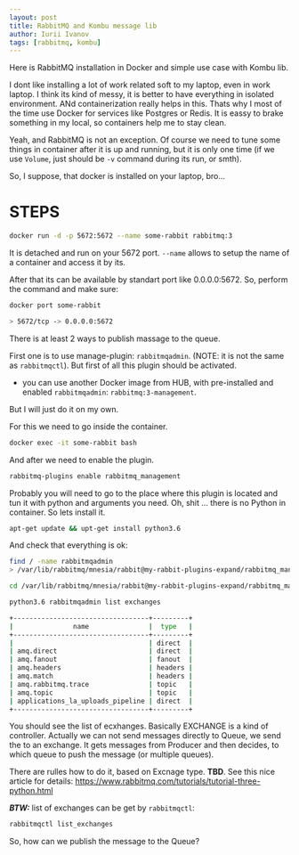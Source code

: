 ```yaml
---
layout: post
title: RabbitMQ and Kombu message lib
author: Iurii Ivanov
tags: [rabbitmq, kombu]
---
```


Here is RabbitMQ installation in Docker and simple use case with Kombu lib.

I dont like installing a lot of work related soft to my laptop, even in work laptop. I think its kind of messy, it is better to have everything in isolated environment. ANd containerization really helps in this. Thats why I most of the time use Docker for services like Postgres or Redis. It is eassy to brake something in my local, so containers help me to stay clean.

Yeah, and RabbitMQ is not an exception. Of course we need to tune some things in container after it is up and running, but it is only one time (if we use `Volume`, just should be `-v` command during its run, or smth).

So, I suppose, that docker is installed on your laptop, bro...

# STEPS

```bash
docker run -d -p 5672:5672 --name some-rabbit rabbitmq:3
```
It is detached and run on your 5672 port. `--name` allows to setup the name of a container and access it by its.

After that its can be available by standart port like 0.0.0.0:5672.
So, perform the command and make sure:
```bash
docker port some-rabbit

> 5672/tcp -> 0.0.0.0:5672
```

There is at least 2 ways to publish massage to the queue.

First one is to use manage-plugin: `rabbitmqadmin`. (NOTE: it is not the same as `rabbitmqctl`).
But first of all this plugin should be activated.

- you can use another Docker image from HUB, with pre-installed and enabled `rabbitmqadmin`: `rabbitmq:3-management`.

But I will just do it on my own.

For this we need to go inside the container.

```bash
docker exec -it some-rabbit bash
```

And after we need to enable the plugin.

```bash
rabbitmq-plugins enable rabbitmq_management
```

Probably you will need to go to the place where this plugin is located and tun it with python and arguments you need.
Oh, shit ... there is no Python in container. So lets install it.

```bash
apt-get update && upt-get install python3.6
```

And check that everything is ok:

```bash
find / -name rabbitmqadmin
> /var/lib/rabbitmq/mnesia/rabbit@my-rabbit-plugins-expand/rabbitmq_management-3.7.17/priv/www/cli

cd /var/lib/rabbitmq/mnesia/rabbit@my-rabbit-plugins-expand/rabbitmq_management-3.7.17/priv/www/cli

python3.6 rabbitmqadmin list exchanges

+----------------------------------+---------+
|               name               |  type   |
+----------------------------------+---------+
|                                  | direct  |
| amq.direct                       | direct  |
| amq.fanout                       | fanout  |
| amq.headers                      | headers |
| amq.match                        | headers |
| amq.rabbitmq.trace               | topic   |
| amq.topic                        | topic   |
| applications_la_uploads_pipeline | direct  |
+----------------------------------+---------+
```

You should see the list of ecxhanges.
Basically EXCHANGE is a kind of controller. Actually we can not send messages directly to Queue, we send the to an exchange.
It gets messages from Producer and then decides, to which queue to push the message (or multiple queues).

There are rulles how to do it, based on Excnage type. **TBD**.
See this nice article for details: https://www.rabbitmq.com/tutorials/tutorial-three-python.html

***BTW:*** list of exchanges can be get by `rabbitmqctl`:

```bash
rabbitmqctl list_exchanges
```

So, how can we publish the message to the Queue?
